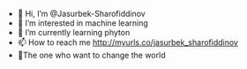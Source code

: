 - 👋 Hi, I’m @Jasurbek-Sharofiddinov
- 👀 I’m interested in machine learning
- 🌱 I’m currently learning phyton
- 📫 How to reach me http://myurls.co/jasurbek_sharofiddinov
- 🚀The one who want to change the world

<!---
Jasurbek-Sharofiddinov/Jasurbek-Sharofiddinov is a ✨ special ✨ repository because its `README.md` (this file) appears on your GitHub profile.
You can click the Preview link to take a look at your changes.
--->


